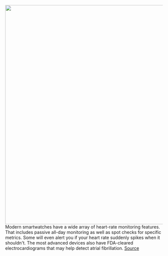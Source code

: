 <img src='https://cdn.vox-cdn.com/thumbor/gzZ_7jjH3-2KJglMv1Okjs55t7I=/0x0:2040x1360/1200x800/filters:focal(857x517:1183x843)/cdn.vox-cdn.com/uploads/chorus_image/image/70697850/dseifert_200930_4217_0013.0.0.jpg' width='700px' /><br/>
Modern smartwatches have a wide array of heart-rate monitoring features. That includes passive all-day monitoring as well as spot checks for specific metrics. Some will even alert you if your heart rate suddenly spikes when it shouldn't. The most advanced devices also have FDA-cleared electrocardiograms that may help detect atrial fibrillation.
<a href='https://www.theverge.com/23004703/heart-rate-ekg-smartwatch'> Source <a/>